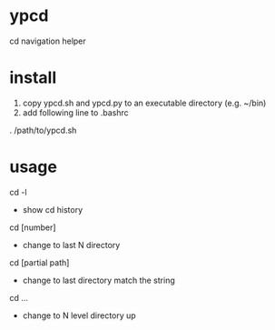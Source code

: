 ypcd
====

cd navigation helper


install
=======

1. copy ypcd.sh and ypcd.py to an executable directory (e.g. ~/bin)
2. add following line to .bashrc

. /path/to/ypcd.sh

usage
=====

cd -l
* show cd history

cd [number]
* change to last N directory

cd [partial path]
* change to last directory match the string

cd ...
* change to N level directory up

